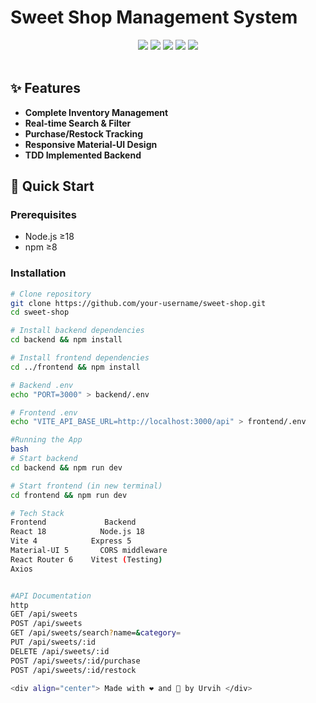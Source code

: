 # Sweet Shop Management System

<div align="center">
  <img src="https://img.shields.io/badge/React-18.2.0-blue?logo=react" />
  <img src="https://img.shields.io/badge/Node.js-18.0+-green?logo=node.js" />
  <img src="https://img.shields.io/badge/Express-5.0-black?logo=express" />
  <img src="https://img.shields.io/badge/Material--UI-5.0-blueviolet?logo=mui" />
  <img src="https://img.shields.io/badge/License-MIT-yellow" />
</div>

<br />

## ✨ Features

- **Complete Inventory Management**
- **Real-time Search & Filter**
- **Purchase/Restock Tracking**
- **Responsive Material-UI Design**
- **TDD Implemented Backend**

## 🚀 Quick Start

### Prerequisites
- Node.js ≥18
- npm ≥8

### Installation

```bash
# Clone repository
git clone https://github.com/your-username/sweet-shop.git
cd sweet-shop

# Install backend dependencies
cd backend && npm install

# Install frontend dependencies
cd ../frontend && npm install

# Backend .env
echo "PORT=3000" > backend/.env

# Frontend .env
echo "VITE_API_BASE_URL=http://localhost:3000/api" > frontend/.env

#Running the App
bash
# Start backend
cd backend && npm run dev

# Start frontend (in new terminal)
cd frontend && npm run dev

# Tech Stack
Frontend	         Backend
React 18	        Node.js 18
Vite 4	          Express 5
Material-UI 5	    CORS middleware
React Router 6	  Vitest (Testing)
Axios	


#API Documentation
http
GET /api/sweets
POST /api/sweets
GET /api/sweets/search?name=&category=
PUT /api/sweets/:id
DELETE /api/sweets/:id
POST /api/sweets/:id/purchase
POST /api/sweets/:id/restock

<div align="center"> Made with ❤️ and 🍬 by Urvih </div>
